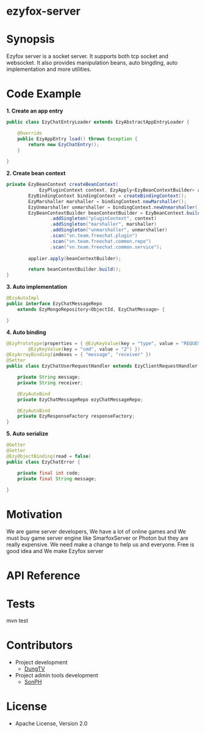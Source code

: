 # ezyfox-server

# Synopsis

Ezyfox server is a socket server. It supports both tcp socket and websocket. It also provides manipulation beans,
auto bingding, auto implementation and more utilities.

# Code Example

**1. Create an app entry**

```java
public class EzyChatEntryLoader extends EzyAbstractAppEntryLoader {

	@Override
	public EzyAppEntry load() throws Exception {
		return new EzyChatEntry();
	}
	
}
```

**2. Create bean context**

```java
private EzyBeanContext createBeanContext(
			EzyPluginContext context, EzyApply<EzyBeanContextBuilder> applier) {
    	EzyBindingContext bindingContext = createBindingContext();
    	EzyMarshaller marshaller = bindingContext.newMarshaller();
    	EzyUnmarshaller unmarshaller = bindingContext.newUnmarshaller();
    	EzyBeanContextBuilder beanContextBuilder = EzyBeanContext.builder()
    			.addSingleton("pluginContext", context)
    			.addSingleton("marshaller", marshaller)
    			.addSingleton("unmarshaller", unmarshaller)
    			.scan("vn.team.freechat.plugin")
    			.scan("vn.team.freechat.common.repo")
    			.scan("vn.team.freechat.common.service");
    	
    	applier.apply(beanContextBuilder);

		return beanContextBuilder.build();
}
```

**3. Auto implementation**

```java
@EzyAutoImpl
public interface EzyChatMessageRepo 
	extends EzyMongoRepository<ObjectId, EzyChatMessage> {

}
```

**4. Auto binding**

```java
@EzyPrototype(properties = { @EzyKeyValue(key = "type", value = "REQUEST_HANDLER"),
		@EzyKeyValue(key = "cmd", value = "2") })
@EzyArrayBinding(indexes = { "message", "receiver" })
@Setter
public class EzyChatUserRequestHandler extends EzyClientRequestHandler implements EzyDataBinding {

	private String message;
	private String receiver;

	@EzyAutoBind
	private EzyChatMessageRepo ezyChatMessageRepo;

	@EzyAutoBind
	private EzyResponseFactory responseFactory;
}
```

**5. Auto serialize**

```java
@Getter
@Setter
@EzyObjectBinding(read = false)
public class EzyChatError {

	private final int code;
	private final String message;
	
}
```

# Motivation

We are game server developers, We have a lot of online games and We must buy game server engine like SmarfoxServer
or Photon but they are really expensive. We need make a change to help us and everyone. 
Free is good idea and We make Ezyfox server

# API Reference

# Tests

mvn test

# Contributors

- Project development
  - [DungTV](mailto:dungtv192@gmail.com)
- Project admin tools development
  - [SonPH](hoaison95@gmail.com)

# License

- Apache License, Version 2.0
